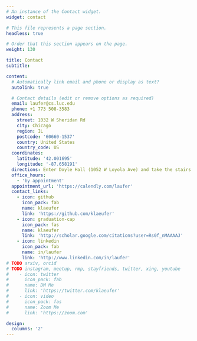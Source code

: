 ```yaml
---
# An instance of the Contact widget.
widget: contact

# This file represents a page section.
headless: true

# Order that this section appears on the page.
weight: 130

title: Contact
subtitle:

content:
  # Automatically link email and phone or display as text?
  autolink: true

  # Contact details (edit or remove options as required)
  email: laufer@cs.luc.edu
  phone: +1 773 508-3583
  address:
    street: 1032 W Sheridan Rd
    city: Chicago
    region: IL
    postcode: '60660-1537'
    country: United States
    country_code: US
  coordinates:
    latitude: '42.001695'
    longitude: '-87.658191'
  directions: Enter Doyle Hall (1052 W Loyola Ave) and take the stairs to room 202 on the second floor
  office_hours:
    - 'by appointment'
  appointment_url: 'https://calendly.com/laufer'
  contact_links:
    - icon: github
      icon_pack: fab
      name: klaeufer
      link: 'https://github.com/klaeufer'
    - icon: graduation-cap
      icon_pack: fas
      name: klaeufer
      link: 'http://scholar.google.com/citations?user=Rs0f_nMAAAAJ'
    - icon: linkedin
      icon_pack: fab
      name: in/laufer
      link: 'http://www.linkedin.com/in/laufer'
# TODO arxiv, orcid
# TODO instagram, meetup, rmp, stayfriends, twitter, xing, youtube
#    - icon: twitter
#      icon_pack: fab
#      name: DM Me
#      link: 'https://twitter.com/klaeufer'
#    - icon: video
#      icon_pack: fas
#      name: Zoom Me
#      link: 'https://zoom.com'

design:
  columns: '2'
---
```

